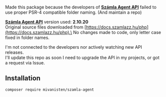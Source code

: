 Made this package because the developers of **[Számla Agent API](https://docs.szamlazz.hu/#introduction)** failed to use proper PSR-4 compatible folder naming. (And maintain a repo)

**[Számla Agent API](https://docs.szamlazz.hu/#introduction)** version used: **2.10.20** \
Original source files downloaded from [https://docs.szamlazz.hu/php](https://docs.szamlazz.hu/php).\
No changes made to code, only letter case fixed in folder names.

I'm not connected to the developers nor actively watching new API releases.\
I'll update this repo as soon I need to upgrade the API in my projects, or got a request via Issue.

## Installation
```shell
composer require mivanisten/szamla-agent
```
